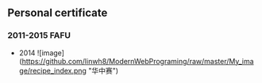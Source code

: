 ## Personal certificate

### 2011-2015 FAFU
* 2014 
![image] (https://github.com/linwh8/ModernWebPrograming/raw/master/My_image/recipe_index.png "华中赛")
